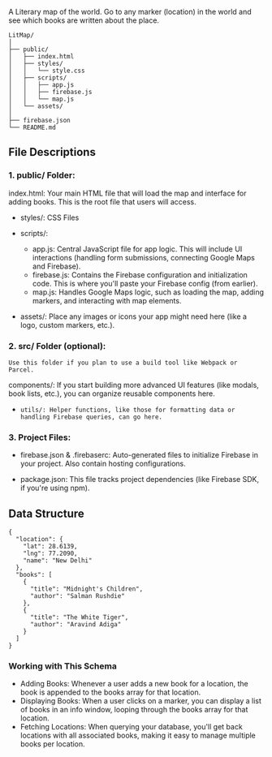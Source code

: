 

A Literary map of the world.
Go to any marker (location) in the world and see which books are written about the place.

```
LitMap/
│
├── public/
│   ├── index.html
│   ├── styles/
│   │   └── style.css
│   ├── scripts/
│   │   ├── app.js
│   │   ├── firebase.js
│   │   └── map.js
│   └── assets/
│
├── firebase.json
└── README.md
```

## File Descriptions


### 1. public/ Folder:
index.html: Your main HTML file that will load the map and interface for adding books. This is the root file that users will access.

- styles/:
    CSS Files

- scripts/:
    - app.js: Central JavaScript file for app logic. This will include UI interactions (handling form submissions, connecting Google Maps and Firebase).
    - firebase.js: Contains the Firebase configuration and initialization code. This is where you'll paste your Firebase config (from earlier).
    - map.js: Handles Google Maps logic, such as loading the map, adding markers, and interacting with map elements.

- assets/:
Place any images or icons your app might need here (like a logo, custom markers, etc.).

### 2. src/ Folder (optional):
    Use this folder if you plan to use a build tool like Webpack or Parcel.
components/: If you start building more advanced UI features (like modals, book lists, etc.), you can organize reusable components here.

-     utils/: Helper functions, like those for formatting data or handling Firebase queries, can go here.

### 3. Project Files:
- firebase.json & .firebaserc: 
    Auto-generated files to initialize Firebase in your project. Also contain hosting configurations.

- package.json: 
    This file tracks project dependencies (like Firebase SDK, if you're using npm).

## Data Structure

```{json}
{
  "location": {
    "lat": 28.6139,
    "lng": 77.2090,
    "name": "New Delhi"
  },
  "books": [
    {
      "title": "Midnight's Children",
      "author": "Salman Rushdie"
    },
    {
      "title": "The White Tiger",
      "author": "Aravind Adiga"
    }
  ]
}
```

### Working with This Schema

- Adding Books: Whenever a user adds a new book for a location, the book is appended to the books array for that location.
- Displaying Books: When a user clicks on a marker, you can display a list of books in an info window, looping through the books array for that location.
- Fetching Locations: When querying your database, you'll get back locations with all associated books, making it easy to manage multiple books per location.


